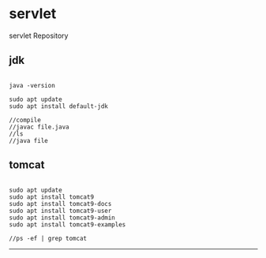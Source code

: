 servlet
===

servlet Repository


jdk
---

<pre><code>
java -version

sudo apt update
sudo apt install default-jdk

//compile
//javac file.java
//ls
//java file
</pre></code>

tomcat
---

<pre><code>
sudo apt update
sudo apt install tomcat9
sudo apt install tomcat9-docs
sudo apt install tomcat9-user
sudo apt install tomcat9-admin
sudo apt install tomcat9-examples

//ps -ef | grep tomcat
</pre></code>

***

